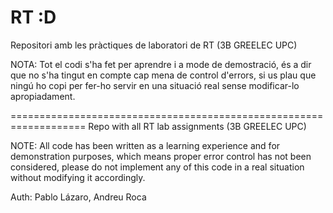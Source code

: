# RT :D
Repositori amb les pràctiques de laboratori de RT (3B GREELEC UPC)

NOTA: Tot el codi s'ha fet per aprendre i a mode de demostració, és a dir que no s'ha tingut en compte cap mena de control d'errors, si us plau que ningú ho copi per fer-ho servir en una situació real sense modificar-lo apropiadament.

===================================================================
Repo with all RT lab assignments (3B GREELEC UPC)

NOTE: All code has been written as a learning experience and for demonstration purposes, which means proper error control has not been considered, please do not implement any of this code in a real situation without modifying it accordingly.

Auth: Pablo Lázaro, Andreu Roca
